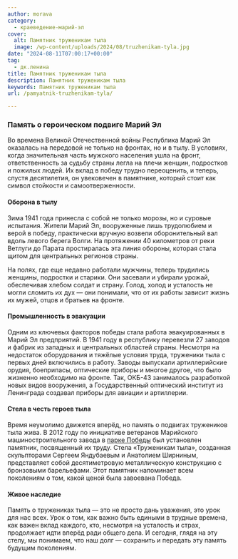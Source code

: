 ```yaml
---
author: morava
category:
  - краеведение-марий-эл
cover:
  alt: Памятник труженикам тыла
  image: /wp-content/uploads/2024/08/truzhenikam-tyla.jpg
date: "2024-08-11T07:00:17+00:00"
tag:
  - дк.ленина
title: Памятник труженикам тыла
description: Памятник труженикам тыла
keywords: Памятник труженикам тыла
url: /pamyatnik-truzhenikam-tyla/

---
```

### Память о героическом подвиге Марий Эл

Во времена Великой Отечественной войны Республика Марий Эл оказалась на передовой не только на фронтах, но и в тылу. В условиях, когда значительная часть мужского населения ушла на фронт, ответственность за судьбу страны легла на плечи женщин, подростков и пожилых людей. Их вклад в победу трудно переоценить, и теперь, спустя десятилетия, он увековечен в памятнике, который стоит как символ стойкости и самоотверженности.

#### Оборона в тылу

Зима 1941 года принесла с собой не только морозы, но и суровые испытания. Жители Марий Эл, вооруженные лишь трудолюбием и верой в победу, практически вручную возвели оборонительный вал вдоль левого берега Волги. На протяжении 40 километров от реки Ветлуги до Парата простиралась эта линия обороны, которая стала щитом для центральных регионов страны.

На полях, где еще недавно работали мужчины, теперь трудились женщины, подростки и старики. Они засевали и убирали урожай, обеспечивая хлебом солдат и страну. Голод, холод и усталость не могли сломить их дух — они понимали, что от их работы зависит жизнь их мужей, отцов и братьев на фронте.

#### Промышленность в эвакуации

Одним из ключевых факторов победы стала работа эвакуированных в Марий Эл предприятий. В 1941 году в республику перевезли 27 заводов и фабрик из западных и центральных областей страны. Несмотря на недостаток оборудования и тяжёлые условия труда, труженики тыла с первых дней включились в работу. Заводы выпускали артиллерийские орудия, боеприпасы, оптические приборы и многое другое, что было жизненно необходимо на фронте. Так, ОКБ-43 занималось разработкой новых видов вооружения, а Государственный оптический институт из Ленинграда создавал приборы для авиации и артиллерии.

#### Стела в честь героев тыла

Время неумолимо движется вперёд, но память о подвигах тружеников тыла жива. В 2012 году по инициативе ветеранов Марийского машиностроительного завода в [парке Победы](/park-pobedy/) был установлен памятник, посвященный их труду. Стела «Труженикам тыла», созданная скульпторами Сергеем Яндубаевым и Анатолием Ширниным, представляет собой десятиметровую металлическую конструкцию с бронзовыми барельефами. Этот памятник напоминает всем поколениям о том, какой ценой была завоевана Победа.

#### Живое наследие

Память о тружениках тыла — это не просто дань уважения, это урок для нас всех. Урок о том, как важно быть едиными в трудные времена, как важен вклад каждого, кто, несмотря на усталость и страх, продолжает идти вперёд ради общего дела. И сегодня, глядя на эту стелу, мы понимаем, что наш долг — сохранить и передать эту память будущим поколениям.
